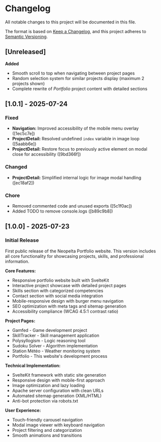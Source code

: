 # Changelog

All notable changes to this project will be documented in this file.

The format is based on [Keep a Changelog](https://keepachangelog.com/en/1.0.0/),
and this project adheres to [Semantic Versioning](https://semver.org/spec/v2.0.0.html).

## [Unreleased]
**Added**

- Smooth scroll to top when navigating between project pages
- Random selection system for similar projects display (maximum 2 projects shown)
- Complete rewrite of *Portfolio* project content with detailed sections
  
## [1.0.1] - 2025-07-24

### Fixed
- **Navigation:** Improved accessibility of the mobile menu overlay ([1ec5c7e])
- **ProjectDetail:** Resolved undefined `index` variable in image loop ([5aabb6e])
- **ProjectDetail:** Restore focus to previously active element on modal close for accessibility ([9bd366f])

### Changed
- **ProjectDetail:** Simplified internal logic for image modal handling ([ec18af2])

### Chore
- Removed commented code and unused exports ([5c1f0ac])
- Added TODO to remove console.logs ([b89c9b8])

## [1.0.0] - 2025-07-23

### Initial Release

First public release of the Neopelta Portfolio website. This version includes all core functionality for showcasing projects, skills, and professional information.

**Core Features:**
- Responsive portfolio website built with SvelteKit
- Interactive project showcase with detailed project pages
- Skills section with categorized competencies  
- Contact section with social media integration
- Mobile-responsive design with burger menu navigation
- SEO optimization with meta tags and sitemap generation
- Accessibility compliance (WCAG 4.5:1 contrast ratio)

**Project Pages:**
- Gamfed - Game development project
- SkillTracker - Skill management application
- Polysyllogism - Logic reasoning tool
- Sudoku Solver - Algorithm implementation
- Station Météo - Weather monitoring system
- Portfolio - This website's development process

**Technical Implementation:**
- SvelteKit framework with static site generation
- Responsive design with mobile-first approach
- Image optimization and lazy loading
- Apache server configuration with clean URLs
- Automated sitemap generation (XML/HTML)
- Anti-bot protection via robots.txt

**User Experience:**
- Touch-friendly carousel navigation
- Modal image viewer with keyboard navigation
- Project filtering and categorization
- Smooth animations and transitions
